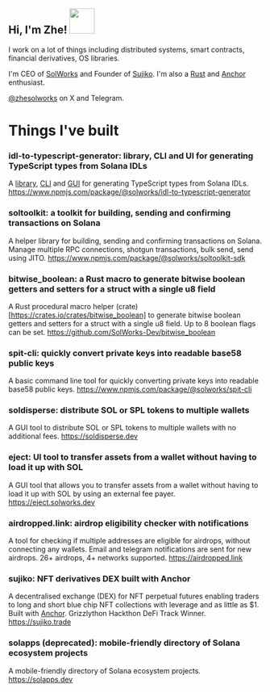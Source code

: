 <h2> Hi, I'm Zhe! <img src="https://media.giphy.com/media/mGcNjsfWAjY5AEZNw6/giphy.gif" width="50"></h2>

I work on a lot of things including distributed systems, smart contracts, financial derivatives, OS libraries. 

I'm CEO of [SolWorks](https://solworks.dev/) and Founder of [Sujiko](https://sujiko.trade/). I'm also a [Rust](https://www.rust-lang.org/) and [Anchor](https://www.anchor-lang.com/) enthusiast.

[@zhesolworks](https://twitter.com/zhesolworks) on X and Telegram.

# Things I've built
### idl-to-typescript-generator: library, CLI and UI for generating TypeScript types from Solana IDLs
A [library](https://www.npmjs.com/package/@solworks/idl-to-typescript-generator-lib), [CLI](https://www.npmjs.com/package/@solworks/idl-to-typescript-generator-cli) and [GUI](https://idl-type-generator.solworks.dev/) for generating TypeScript types from Solana IDLs. https://www.npmjs.com/package/@solworks/idl-to-typescript-generator

### soltoolkit: a toolkit for building, sending and confirming transactions on Solana
A helper library for building, sending and confirming transactions on Solana. Manage multiple RPC connections, shotgun transactions, bulk send, send using JITO. https://www.npmjs.com/package/@solworks/soltoolkit-sdk

### bitwise_boolean: a Rust macro to generate bitwise boolean getters and setters for a struct with a single u8 field
A Rust procedural macro helper (crate)[https://crates.io/crates/bitwise_boolean] to generate bitwise boolean getters and setters for a struct with a single u8 field. Up to 8 boolean flags can be set. https://github.com/SolWorks-Dev/bitwise_boolean

### spit-cli: quickly convert private keys into readable base58 public keys
A basic command line tool for quickly converting private keys into readable base58 public keys. https://www.npmjs.com/package/@solworks/spit-cli

### soldisperse: distribute SOL or SPL tokens to multiple wallets 
A GUI tool to distribute SOL or SPL tokens to multiple wallets with no additional fees.
https://soldisperse.dev

### eject: UI tool to transfer assets from a wallet without having to load it up with SOL
A GUI tool that allows you to transfer assets from a wallet without having to load it up with SOL by using an external fee payer. https://eject.solworks.dev

### airdropped.link: airdrop eligibility checker with notifications
A tool for checking if multiple addresses are eligible for airdrops, without connecting any wallets. Email and telegram notifications are sent for new airdrops. 26+ airdrops, 4+ networks supported. https://airdropped.link

### sujiko: NFT derivatives DEX built with Anchor
A decentralised exchange (DEX) for NFT perpetual futures enabling traders to long and short blue chip NFT collections with leverage and as little as $1. Built with [Anchor](https://www.anchor-lang.com/). Grizzlython Hackthon DeFi Track Winner. https://sujiko.trade

### solapps (deprecated): mobile-friendly directory of Solana ecosystem projects
A mobile-friendly directory of Solana ecosystem projects. https://solapps.dev

